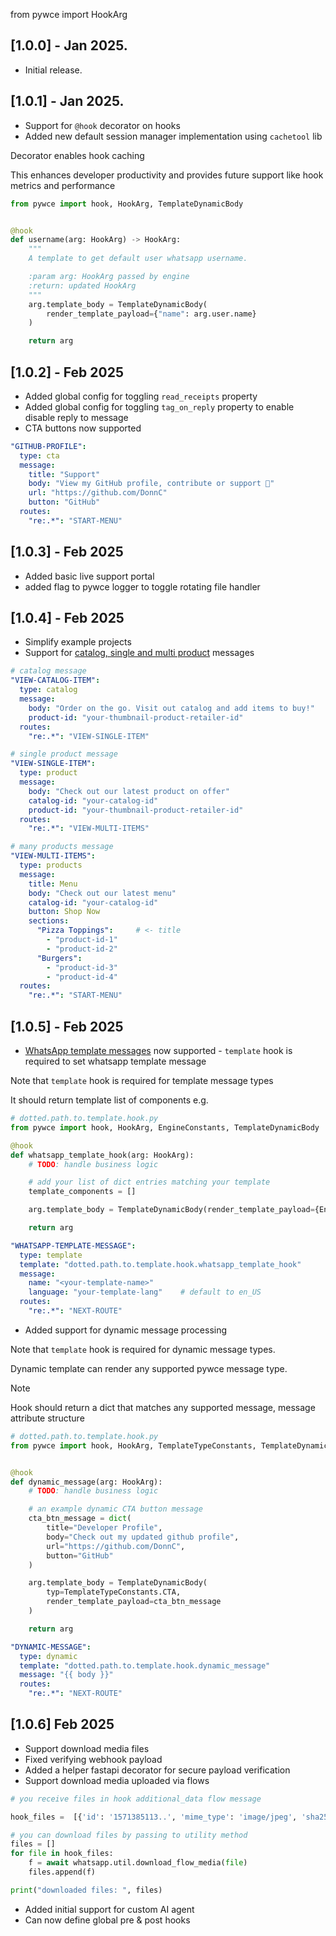 from pywce import HookArg

## [1.0.0] - Jan 2025.

* Initial release.

## [1.0.1] - Jan 2025.

* Support for `@hook` decorator on hooks
* Added new default session manager implementation using `cachetool` lib

Decorator enables hook caching

This enhances developer productivity and provides future support like hook metrics and performance

```python
from pywce import hook, HookArg, TemplateDynamicBody


@hook
def username(arg: HookArg) -> HookArg:
    """
    A template to get default user whatsapp username.

    :param arg: HookArg passed by engine
    :return: updated HookArg
    """
    arg.template_body = TemplateDynamicBody(
        render_template_payload={"name": arg.user.name}
    )

    return arg
```

## [1.0.2] - Feb 2025

* Added global config for toggling `read_receipts` property
* Added global config for toggling `tag_on_reply` property to enable disable reply to message
* CTA buttons now supported
```yaml
"GITHUB-PROFILE":
  type: cta
  message:
    title: "Support"
    body: "View my GitHub profile, contribute or support 🙈"
    url: "https://github.com/DonnC"
    button: "GitHub"
  routes:
    "re:.*": "START-MENU"
```

## [1.0.3] - Feb 2025
* Added basic live support portal
* added flag to pywce logger to toggle rotating file handler

## [1.0.4] - Feb 2025
* Simplify example projects
* Support for [catalog, single and multi product](https://developers.facebook.com/docs/whatsapp/cloud-api/guides/sell-products-and-services/share-products) messages
```yaml
# catalog message
"VIEW-CATALOG-ITEM":
  type: catalog
  message:
    body: "Order on the go. Visit out catalog and add items to buy!"
    product-id: "your-thumbnail-product-retailer-id"
  routes:
    "re:.*": "VIEW-SINGLE-ITEM"

# single product message
"VIEW-SINGLE-ITEM":
  type: product
  message:
    body: "Check out our latest product on offer"
    catalog-id: "your-catalog-id"
    product-id: "your-thumbnail-product-retailer-id"
  routes:
    "re:.*": "VIEW-MULTI-ITEMS"

# many products message
"VIEW-MULTI-ITEMS":
  type: products
  message:
    title: Menu
    body: "Check out our latest menu"
    catalog-id: "your-catalog-id"
    button: Shop Now
    sections:
      "Pizza Toppings":     # <- title
        - "product-id-1"
        - "product-id-2"
      "Burgers":
        - "product-id-3"
        - "product-id-4"
  routes:
    "re:.*": "START-MENU"
```

## [1.0.5] - Feb 2025
* [WhatsApp template messages](https://developers.facebook.com/docs/whatsapp/business-management-api/message-templates) now supported - `template` hook is required to set whatsapp template message

Note that `template` hook is required for template message types

It should return template list of components e.g.

```python
# dotted.path.to.template.hook.py
from pywce import hook, HookArg, EngineConstants, TemplateDynamicBody

@hook
def whatsapp_template_hook(arg: HookArg):
    # TODO: handle business logic

    # add your list of dict entries matching your template
    template_components = []

    arg.template_body = TemplateDynamicBody(render_template_payload={EngineConstants.WHATSAPP_TEMPLATE_KEY: template_components})

    return arg
```

```yaml
"WHATSAPP-TEMPLATE-MESSAGE":
  type: template
  template: "dotted.path.to.template.hook.whatsapp_template_hook"
  message:
    name: "<your-template-name>"
    language: "your-template-lang"    # default to en_US
  routes:
    "re:.*": "NEXT-ROUTE"
```

* Added support for dynamic message processing

Note that `template` hook is required for dynamic message types.

Dynamic template can render any supported pywce message type.

> [!NOTE]
> Hook should return a dict that matches any supported message, message attribute structure

```python
# dotted.path.to.template.hook.py
from pywce import hook, HookArg, TemplateTypeConstants, TemplateDynamicBody


@hook
def dynamic_message(arg: HookArg):
    # TODO: handle business logic

    # an example dynamic CTA button message
    cta_btn_message = dict(
        title="Developer Profile",
        body="Check out my updated github profile",
        url="https://github.com/DonnC",
        button="GitHub"
    )

    arg.template_body = TemplateDynamicBody(
        typ=TemplateTypeConstants.CTA,
        render_template_payload=cta_btn_message
    )

    return arg
```

```yaml
"DYNAMIC-MESSAGE":
  type: dynamic
  template: "dotted.path.to.template.hook.dynamic_message"
  message: "{{ body }}"
  routes:
    "re:.*": "NEXT-ROUTE"
```

## [1.0.6] Feb 2025
* Support download media files
* Fixed verifying webhook payload
* Added a helper fastapi decorator for secure payload verification
* Support download media uploaded via flows
```python
# you receive files in hook additional_data flow message

hook_files =  [{'id': '1571385113..', 'mime_type': 'image/jpeg', 'sha256': 'lV..', 'file_name': '5d70f3e...jpg'}]

# you can download files by passing to utility method
files = []
for file in hook_files:
    f = await whatsapp.util.download_flow_media(file)
    files.append(f)

print("downloaded files: ", files)
```
* Added initial support for custom AI agent
* Can now define global pre & post hooks
